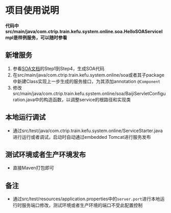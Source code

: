 # 项目使用说明

**代码中src/main/java/com.ctrip.train.kefu.system.online.soa.HelloSOAServiceImpl是样例服务，可以随时参看**

## 新增服务
1. 参看[SOA文档](http://conf.ctripcorp.com/pages/viewpage.action?pageId=61550573)的Step1到Step4，生成SOA代码
2. 在src/main/java/com.ctrip.train.kefu.system.online/soa或者其子package中新建Class实现上一步生成的服务接口，为其添加annotation `@Component`
3. 修改src/main/java/com.ctrip.train.kefu.system.online/soa/BaijiServletConfiguration.java中的构造函数，以调整service的根路径和实现类


## 本地运行调试
- 通过src/test/java/com.ctrip.train.kefu.system.online/ServiceStarter.java进行运行或者调试，启动时自动通过embedded Tomcat进行服务发布

## 测试环境或者生产环境发布
- 直接Maven打包即可

## 备注
- 通过src/test/resources/application.properties中的`server.port`进行本地运行时服务端口修改，测试环境或者生产环境的端口不受此配置控制
